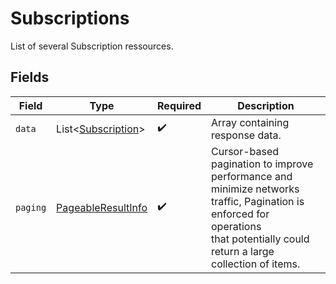 # Subscriptions

List of several Subscription ressources.


## Fields

| Field                                                                                                                                                                           | Type                                                                                                                                                                            | Required                                                                                                                                                                        | Description                                                                                                                                                                     |
| ------------------------------------------------------------------------------------------------------------------------------------------------------------------------------- | ------------------------------------------------------------------------------------------------------------------------------------------------------------------------------- | ------------------------------------------------------------------------------------------------------------------------------------------------------------------------------- | ------------------------------------------------------------------------------------------------------------------------------------------------------------------------------- |
| `data`                                                                                                                                                                          | List<[Subscription](../../models/shared/Subscription.md)>                                                                                                                       | :heavy_check_mark:                                                                                                                                                              | Array containing response data.                                                                                                                                                 |
| `paging`                                                                                                                                                                        | [PageableResultInfo](../../models/shared/PageableResultInfo.md)                                                                                                                 | :heavy_check_mark:                                                                                                                                                              | Cursor-based pagination to improve performance and minimize networks traffic, Pagination is enforced for operations<br/>that potentially could return a large collection of items.<br/> |